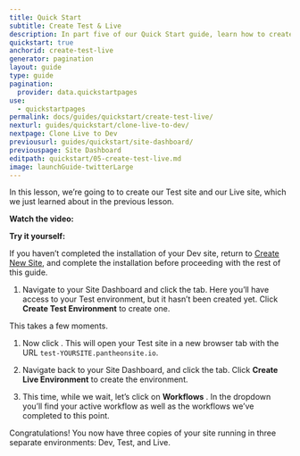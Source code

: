 ```yaml
---
title: Quick Start
subtitle: Create Test & Live
description: In part five of our Quick Start guide, learn how to create your Test and Live environments.
quickstart: true
anchorid: create-test-live
generator: pagination
layout: guide
type: guide
pagination:
  provider: data.quickstartpages
use:
  - quickstartpages
permalink: docs/guides/quickstart/create-test-live/
nexturl: guides/quickstart/clone-live-to-dev/
nextpage: Clone Live to Dev
previousurl: guides/quickstart/site-dashboard/
previouspage: Site Dashboard
editpath: quickstart/05-create-test-live.md
image: launchGuide-twitterLarge
---
```


In this lesson, we’re going to to create our Test site and our Live site, which we just learned about in the previous lesson.

**Watch the video:**

<Youtube src="7mu76KTKHf0" title="Create Test & Live Environments" />

**Try it yourself:**

<Alert title="Warning" type="danger">

If you haven’t completed the installation of your Dev site, return to [Create New Site](/guides/quickstart/create-new-site), and complete the installation before proceeding with the rest of this guide.

</Alert>

1. Navigate to your Site Dashboard and click the <Icon icon="equalizer" text="Test"/> tab. Here you’ll have access to your Test environment, but it hasn’t been created yet. Click **Create Test Environment** to create one.

  This takes a few moments.

1. Now click <Icon icon="new-window-alt" text="Visit Test Site"/>. This will open your Test site in a new browser tab with the URL `test-YOURSITE.pantheonsite.io`.

1. Navigate back to your Site Dashboard, and click the <Icon icon="cardio" text="Live"/> tab. Click **Create Live Environment** to create the environment.

1. This time, while we wait, let’s click on **Workflows** <Icon icon="chevron-down" />. In the dropdown you’ll find your active workflow as well as the workflows we’ve completed to this point.

Congratulations! You now have three copies of your site running in three separate environments: Dev, Test, and Live.

